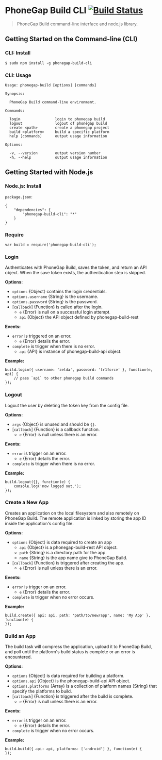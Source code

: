 # PhoneGap Build CLI [![Build Status][travis-ci-img]][travis-ci-url]

> PhoneGap Build command-line interface and node.js library.

## Getting Started on the Command-line (CLI)

### CLI: Install

    $ sudo npm install -g phonegap-build-cli

### CLI: Usage

    Usage: phonegap-build [options] [commands]

    Synopsis:

      PhoneGap Build command-line environment.

    Commands:

      login                login to phonegap build
      logout               logout of phonegap build
      create <path>        create a phonegap project
      build <platform>     build a specific platform
      help [commands]      output usage information

    Options:

      -v, --version        output version number
      -h, --help           output usage information

## Getting Started with Node.js

### Node.js: Install

`package.json`:

    {
        "dependencies": {
            "phonegap-build-cli": "*"
        }
    }

### Require

    var build = require('phonegap-build-cli');

### Login

Authenticates with PhoneGap Build, saves the token, and return an API object.
When the save token exists, the authentication step is skipped.

__Options:__

  - `options` {Object} contains the login credentials.
  - `options.username` {String} is the username.
  - `options.password` {String} is the password.
  - [`callback`] {Function} is called after the login.
    - `e` {Error} is null on a successful login attempt.
    - `api` {Object} the API object defined by phonegap-build-rest

__Events:__

  - `error` is triggered on an error.
    - `e` {Error} details the error.
  - `complete` is trigger when there is no error.
    - `api` {API} is instance of phonegap-build-api object.

__Example:__

    build.login({ username: 'zelda', password: 'tr1force' }, function(e, api) {
        // pass `api` to other phonegap build commands
    });

### Logout

Logout the user by deleting the token key from the config file.

__Options:__

  - `args` {Object} is unused and should be `{}`.
  - [`callback`] {Function} is a callback function.
    - `e` {Error} is null unless there is an error.

__Events:__

  - `error` is trigger on an error.
    - `e` {Error} details the error.
  - `complete` is trigger when there is no error.

__Example:__

    build.logout({}, function(e) {
        console.log('now logged out.');
    });

### Create a New App

Creates an application on the local filesystem and also remotely on
PhoneGap Build. The remote application is linked by storing the app ID
inside the application's config file.

__Options:__

  - `options` {Object} is data required to create an app
    - `api` {Object} is a phonegap-build-rest API object.
    - `path` {String} is a directory path for the app.
    - `name` {String} is the app name give to PhoneGap Build.
  - [`callback`] {Function} is triggered after creating the app.
    - `e` {Error} is null unless there is an error.

__Events:__

  - `error` is trigger on an error.
    - `e` {Error} details the error.
  - `complete` is trigger when no error occurs.

__Example:__

    build.create({ api: api, path: 'path/to/new/app', name: 'My App' }, function(e) {
    });

### Build an App

The build task will compress the application, upload it to PhoneGap Build,
and poll until the platform's build status is complete or an error is
encountered.

__Options:__

  - `options` {Object} is data required for building a platform.
  - `options.api` {Object} is the phonegap-build-api API object.
  - `options.platforms` {Array} is a collection of platform names {String} that
                        specify the platforms to build.
  - [`callback`] {Function} is triggered after the build is complete.
    - `e` {Error} is null unless there is an error.

__Events:__

  - `error` is trigger on an error.
    - `e` {Error} details the error.
  - `complete` is trigger when no error occurs.

__Example:__

    build.build({ api: api, platforms: ['android'] }, function(e) {
    });

[travis-ci-img]: https://secure.travis-ci.org/mwbrooks/phonegap-build-cli.png
[travis-ci-url]: http://travis-ci.org/mwbrooks/phonegap-build-cli

